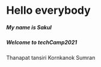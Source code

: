 # Hello everybody

##### My name is Sakul
##### Welcome to techCamp2021
Thanapat tansiri 
Kornkanok Sumran
